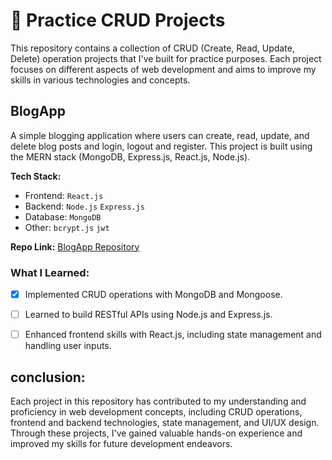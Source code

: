 # 🚀 Practice CRUD Projects

This repository contains a collection of CRUD (Create, Read, Update, Delete) operation projects that I've built for practice purposes. Each project focuses on different aspects of web development and aims to improve my skills in various technologies and concepts.

## BlogApp

A simple blogging application where users can create, read, update, and delete blog posts and login, logout and register. This project is built using the MERN stack (MongoDB, Express.js, React.js, Node.js).

**Tech Stack:**
- Frontend: `React.js`
- Backend: `Node.js` `Express.js`
- Database: `MongoDB`
- Other: `bcrypt.js` `jwt`

**Repo Link:** [BlogApp Repository](https://github.com/your-username/blogapp)

### What I Learned:

- [x] Implemented CRUD operations with MongoDB and Mongoose.
- [ ] Learned to build RESTful APIs using Node.js and Express.js.
- [ ] Enhanced frontend skills with React.js, including state management and handling user inputs.



## conclusion:

Each project in this repository has contributed to my understanding and proficiency in web development concepts, including CRUD operations, frontend and backend technologies, state management, and UI/UX design. Through these projects, I've gained valuable hands-on experience and improved my skills for future development endeavors.
